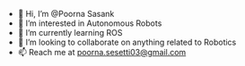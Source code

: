 - 👋 Hi, I’m @Poorna Sasank
- 👀 I’m interested in Autonomous Robots 
- 🌱 I’m currently learning ROS
- 💞️ I’m looking to collaborate on anything related to Robotics
- 📫 Reach me at poorna.sesetti03@gmail.com

<!---
Poorna-Sasank/Poorna-Sasank is a ✨ special ✨ repository because its `README.md` (this file) appears on your GitHub profile.
You can click the Preview link to take a look at your changes.
--->
